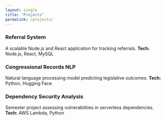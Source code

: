 ```yaml
---
layout: single
title: "Projects"
permalink: /projects/
---
```


### Referral System
A scalable Node.js and React application for tracking referrals.
**Tech:** Node.js, React, MySQL

### Congressional Records NLP
Natural language processing model predicting legislative outcomes.
**Tech:** Python, Hugging Face

### Dependency Security Analysis
Semester project assessing vulnerabilities in serverless dependencies.
**Tech:** AWS Lambda, Python
